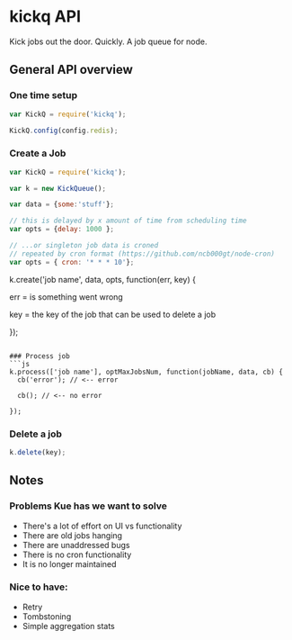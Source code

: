 kickq API
=====
Kick jobs out the door. Quickly.
A job queue for node.


## General API overview

### One time setup
```js
var KickQ = require('kickq');

KickQ.config(config.redis);
```

### Create a Job

```js
var KickQ = require('kickq');

var k = new KickQueue();

var data = {some:'stuff'};

// this is delayed by x amount of time from scheduling time
var opts = {delay: 1000 };

// ...or singleton job data is croned
// repeated by cron format (https://github.com/ncb000gt/node-cron)
var opts = { cron: '* * * 10'};
```

k.create('job name', data, opts, function(err, key) {

  err = is something went wrong

  key = the key of the job that can be used to delete a job

});
```

### Process job
```js
k.process(['job name'], optMaxJobsNum, function(jobName, data, cb) {
  cb('error'); // <-- error

  cb(); // <-- no error

});
```

### Delete a job
```js
k.delete(key);
```

## Notes

### Problems Kue has we want to solve
* There's a lot of effort on UI vs functionality
* There are old jobs hanging
* There are unaddressed bugs
* There is no cron functionality
* It is no longer maintained


### Nice to have:
* Retry
* Tombstoning
* Simple aggregation stats

